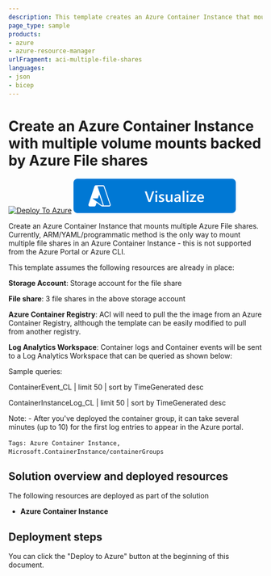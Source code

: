 ```yaml
---
description: This template creates an Azure Container Instance that mounts multiple Azure File shares
page_type: sample
products:
- azure
- azure-resource-manager
urlFragment: aci-multiple-file-shares
languages:
- json
- bicep
---
```

# Create an Azure Container Instance with multiple volume mounts backed by Azure File shares

[![Deploy To Azure](https://aka.ms/deploytoazurebutton)](https://portal.azure.com/#create/Microsoft.Template/uri/https%3A%2F%2Fraw.githubusercontent.com%2FabKrazy%2FAzure-IaCTemplates%2Fmain%2Fmicrosoft.containerinstance%2Faci-multiple-file-shares%2Fazuredeploy.json)
[![Visualize](https://raw.githubusercontent.com/Azure/azure-quickstart-templates/master/1-CONTRIBUTION-GUIDE/images/visualizebutton.svg?sanitize=true)](http://armviz.io/#/?load=https%3A%2F%2Fraw.githubusercontent.com%2FabKrazy%2FAzure-IaCTemplates%2Fmain%2Fmicrosoft.containerinstance%2Faci-multiple-file-shares%2Fazuredeploy.json)

Create an Azure Container Instance that mounts multiple Azure File shares. Currently, ARM/YAML/programmatic method is the only way to mount multiple file shares in an Azure Container Instance - this is not supported from the Azure Portal or Azure CLI. 

This template assumes the following resources are already in place:

**Storage Account**: Storage account for the file share

**File share**: 3 file shares in the above storage account

**Azure Container Registry**: ACI will need to pull the the image from an Azure Container Registry, although the template can be easily modified to pull from another registry.

**Log Analytics Workspace**: Container logs and Container events will be sent to a Log Analytics Workspace that can be queried as shown below:

Sample queries:

ContainerEvent_CL | limit 50
| sort by TimeGenerated desc

ContainerInstanceLog_CL | limit 50
| sort by TimeGenerated desc

Note:
	- After you've deployed the container group, it can take several minutes (up to 10) for the first log entries to appear in the Azure portal.


`Tags: Azure Container Instance, Microsoft.ContainerInstance/containerGroups`

## Solution overview and deployed resources

The following resources are deployed as part of the solution

+ **Azure Container Instance**

## Deployment steps

You can click the "Deploy to Azure" button at the beginning of this document.


